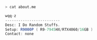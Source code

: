 ```zsh
> cat about.me

```

```csharp
wqq-z
-------------------------
Desc: I Do Random Stuffs.
Setup: R9000P ( R9-7945HX/RTX4060/16GB )
Contact: none
```
